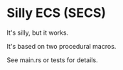 # Silly ECS (SECS)

It's silly, but it works. 

It's based on two procedural macros. 

See main.rs or tests for details.
